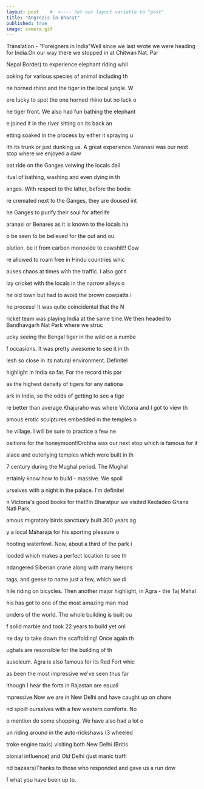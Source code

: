 ```yaml
---
layout: post    #  <---- Set our layout variable to "post"
title: "Angrezis in Bharat"  
published: true
image: camera.gif
---
```


Translation -  "Foreigners in India"Well since we last wrote we were heading for India.On our way there we stopped in at Chitwan Nat. Par

Nepal Border) to experience elephant riding whil

ooking for various species of animal including th

ne horned rhino and the tiger in the local jungle. W

ere lucky to spot the one horned rhino but no luck o

he tiger front. We also had fun bathing the elephant

e joined it in the river sitting on its back an

etting soaked in the process by either it spraying u

ith its trunk or just dunking us. A great experience.Varanasi was our next stop where we enjoyed a daw

oat ride on the Ganges veiwing the locals dail

itual of bathing, washing and even dying in th

anges. With respect to the latter, before the bodie

re cremated next to the Ganges, they are doused int

he Ganges to purify their soul for afterlife

aranasi or Benares as it is known to the locals ha

o be seen to be believed for the out and ou

olution, be it from carbon monoxide to cowshit!! Cow

re allowed to roam free in Hindu countries whic

auses chaos at times with the traffic. I also got t

lay cricket with the locals in the narrow alleys o

he old town but had to avoid the brown cowpatts i

he process! It was quite coincidental that the N

ricket team was playing India at the same time.We then headed to Bandhavgarh Nat Park where we struc

ucky seeing the Bengal tiger in the wild on a numbe

f occasions. It was pretty awesome to see it in th

lesh so close in its natural environment. Definitel

 highlight in India so far. For the record this par

as the highest density of tigers for any nationa

ark in India, so the odds of getting to see a tige

re better than average.Khajuraho was where Victoria and I got to view th

amous erotic sculptures embedded in the temples o

he village. I will be sure to practice a few ne

ositions for the honeymoon!!Orchha was our next stop which is famous for it

alace and outerlying temples which were built in th

7 century during the Mughal period. The Mughal

ertainly know how to build - massive. We spoil

urselves with a night in the palace. I'm definitel

n Victoria's good books for that!!In Bharatpur we visited Keoladeo Ghana Natl Park, 

amous migratory birds sanctuary built 300 years ag

y a local Maharaja for his sporting pleasure o

hooting waterfowl. Now, about a third of the park i

looded which makes a perfect location to see th

ndangered Siberian crane along with many herons

tags, and geese to name just a few, which we di

hile riding on bicycles. Then another major highlight, in Agra - the Taj Mahal

his has got to one of the most amazing man mad

onders of the world. The whole building is built ou

f solid marble and took 22 years to build yet onl

ne day to take down the scaffolding! Once again th

ughals are resonsible for the building of th

ausoleum. Agra is also famous for its Red Fort whic

as been the most impressive we've seen thus far

lthough I hear the forts in Rajastan are equall

mpressive.Now we are in New Delhi and have caught up on chore

nd spoilt ourselves with a few western comforts. No

o mention do some shopping. We have also had a lot o

un riding around in the auto-rickshaws (3 wheeled 

troke engine taxis) visiting both New Delhi (Britis

olonial influence) and Old Delhi (just manic traffi

nd bazaars)Thanks to those who responded and gave us a run dow

f what you have been up to.
